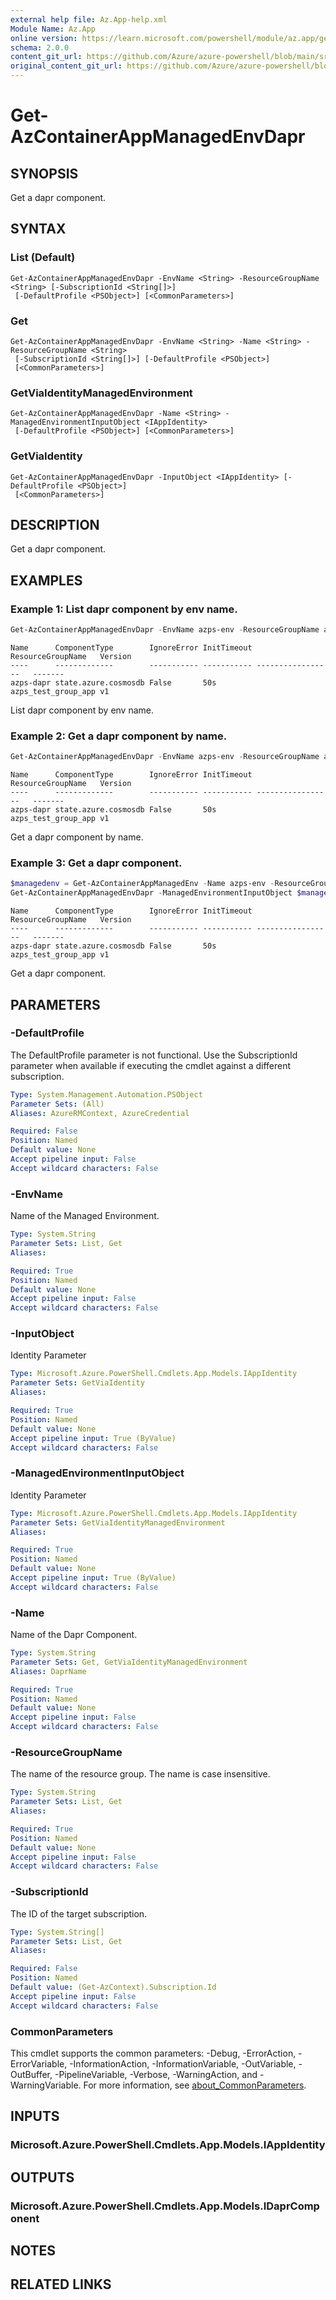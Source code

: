 ```yaml
---
external help file: Az.App-help.xml
Module Name: Az.App
online version: https://learn.microsoft.com/powershell/module/az.app/get-azcontainerappmanagedenvdapr
schema: 2.0.0
content_git_url: https://github.com/Azure/azure-powershell/blob/main/src/App/App/help/Get-AzContainerAppManagedEnvDapr.md
original_content_git_url: https://github.com/Azure/azure-powershell/blob/main/src/App/App/help/Get-AzContainerAppManagedEnvDapr.md
---
```


# Get-AzContainerAppManagedEnvDapr

## SYNOPSIS
Get a dapr component.

## SYNTAX

### List (Default)
```
Get-AzContainerAppManagedEnvDapr -EnvName <String> -ResourceGroupName <String> [-SubscriptionId <String[]>]
 [-DefaultProfile <PSObject>] [<CommonParameters>]
```

### Get
```
Get-AzContainerAppManagedEnvDapr -EnvName <String> -Name <String> -ResourceGroupName <String>
 [-SubscriptionId <String[]>] [-DefaultProfile <PSObject>]
 [<CommonParameters>]
```

### GetViaIdentityManagedEnvironment
```
Get-AzContainerAppManagedEnvDapr -Name <String> -ManagedEnvironmentInputObject <IAppIdentity>
 [-DefaultProfile <PSObject>] [<CommonParameters>]
```

### GetViaIdentity
```
Get-AzContainerAppManagedEnvDapr -InputObject <IAppIdentity> [-DefaultProfile <PSObject>]
 [<CommonParameters>]
```

## DESCRIPTION
Get a dapr component.

## EXAMPLES

### Example 1: List dapr component by env name.
```powershell
Get-AzContainerAppManagedEnvDapr -EnvName azps-env -ResourceGroupName azps_test_group_app
```

```output
Name      ComponentType        IgnoreError InitTimeout ResourceGroupName   Version
----      -------------        ----------- ----------- -----------------   -------
azps-dapr state.azure.cosmosdb False       50s         azps_test_group_app v1
```

List dapr component by env name.

### Example 2: Get a dapr component by name.
```powershell
Get-AzContainerAppManagedEnvDapr -EnvName azps-env -ResourceGroupName azps_test_group_app -Name azps-dapr
```

```output
Name      ComponentType        IgnoreError InitTimeout ResourceGroupName   Version
----      -------------        ----------- ----------- -----------------   -------
azps-dapr state.azure.cosmosdb False       50s         azps_test_group_app v1
```

Get a dapr component by name.

### Example 3: Get a dapr component.
```powershell
$managedenv = Get-AzContainerAppManagedEnv -Name azps-env -ResourceGroupName azps_test_group_app
Get-AzContainerAppManagedEnvDapr -ManagedEnvironmentInputObject $managedenv -Name azps-dapr
```

```output
Name      ComponentType        IgnoreError InitTimeout ResourceGroupName   Version
----      -------------        ----------- ----------- -----------------   -------
azps-dapr state.azure.cosmosdb False       50s         azps_test_group_app v1
```

Get a dapr component.

## PARAMETERS

### -DefaultProfile
The DefaultProfile parameter is not functional.
Use the SubscriptionId parameter when available if executing the cmdlet against a different subscription.

```yaml
Type: System.Management.Automation.PSObject
Parameter Sets: (All)
Aliases: AzureRMContext, AzureCredential

Required: False
Position: Named
Default value: None
Accept pipeline input: False
Accept wildcard characters: False
```

### -EnvName
Name of the Managed Environment.

```yaml
Type: System.String
Parameter Sets: List, Get
Aliases:

Required: True
Position: Named
Default value: None
Accept pipeline input: False
Accept wildcard characters: False
```

### -InputObject
Identity Parameter

```yaml
Type: Microsoft.Azure.PowerShell.Cmdlets.App.Models.IAppIdentity
Parameter Sets: GetViaIdentity
Aliases:

Required: True
Position: Named
Default value: None
Accept pipeline input: True (ByValue)
Accept wildcard characters: False
```

### -ManagedEnvironmentInputObject
Identity Parameter

```yaml
Type: Microsoft.Azure.PowerShell.Cmdlets.App.Models.IAppIdentity
Parameter Sets: GetViaIdentityManagedEnvironment
Aliases:

Required: True
Position: Named
Default value: None
Accept pipeline input: True (ByValue)
Accept wildcard characters: False
```

### -Name
Name of the Dapr Component.

```yaml
Type: System.String
Parameter Sets: Get, GetViaIdentityManagedEnvironment
Aliases: DaprName

Required: True
Position: Named
Default value: None
Accept pipeline input: False
Accept wildcard characters: False
```

### -ResourceGroupName
The name of the resource group.
The name is case insensitive.

```yaml
Type: System.String
Parameter Sets: List, Get
Aliases:

Required: True
Position: Named
Default value: None
Accept pipeline input: False
Accept wildcard characters: False
```

### -SubscriptionId
The ID of the target subscription.

```yaml
Type: System.String[]
Parameter Sets: List, Get
Aliases:

Required: False
Position: Named
Default value: (Get-AzContext).Subscription.Id
Accept pipeline input: False
Accept wildcard characters: False
```

### CommonParameters
This cmdlet supports the common parameters: -Debug, -ErrorAction, -ErrorVariable, -InformationAction, -InformationVariable, -OutVariable, -OutBuffer, -PipelineVariable, -Verbose, -WarningAction, and -WarningVariable. For more information, see [about_CommonParameters](http://go.microsoft.com/fwlink/?LinkID=113216).

## INPUTS

### Microsoft.Azure.PowerShell.Cmdlets.App.Models.IAppIdentity

## OUTPUTS

### Microsoft.Azure.PowerShell.Cmdlets.App.Models.IDaprComponent

## NOTES

## RELATED LINKS
